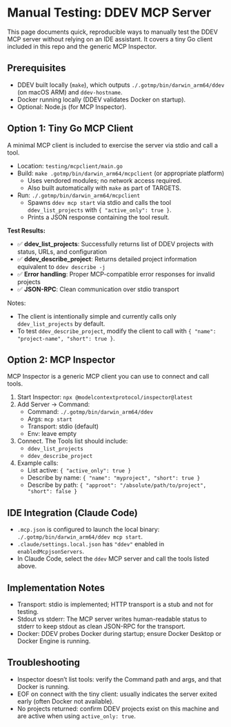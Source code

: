 # Manual Testing: DDEV MCP Server

This page documents quick, reproducible ways to manually test the DDEV MCP server without relying on an IDE assistant. It covers a tiny Go client included in this repo and the generic MCP Inspector.

## Prerequisites

- DDEV built locally (`make`), which outputs `./.gotmp/bin/darwin_arm64/ddev` (on macOS ARM) and `ddev-hostname`.
- Docker running locally (DDEV validates Docker on startup).
- Optional: Node.js (for MCP Inspector).

## Option 1: Tiny Go MCP Client

A minimal MCP client is included to exercise the server via stdio and call a tool.

- Location: `testing/mcpclient/main.go`
- Build: `make .gotmp/bin/darwin_arm64/mcpclient` (or appropriate platform)
    - Uses vendored modules; no network access required.
    - Also built automatically with `make` as part of TARGETS.
- Run: `./.gotmp/bin/darwin_arm64/mcpclient`
    - Spawns `ddev mcp start` via stdio and calls the tool `ddev_list_projects` with `{ "active_only": true }`.
    - Prints a JSON response containing the tool result.

**Test Results:**

- ✅ **ddev_list_projects**: Successfully returns list of DDEV projects with status, URLs, and configuration
- ✅ **ddev_describe_project**: Returns detailed project information equivalent to `ddev describe -j`
- ✅ **Error handling**: Proper MCP-compatible error responses for invalid projects
- ✅ **JSON-RPC**: Clean communication over stdio transport

Notes:

- The client is intentionally simple and currently calls only `ddev_list_projects` by default.
- To test `ddev_describe_project`, modify the client to call with `{ "name": "project-name", "short": true }`.

## Option 2: MCP Inspector

MCP Inspector is a generic MCP client you can use to connect and call tools.

1. Start Inspector: `npx @modelcontextprotocol/inspector@latest`
2. Add Server → Command:
    - Command: `./.gotmp/bin/darwin_arm64/ddev`
    - Args: `mcp start`
    - Transport: stdio (default)
    - Env: leave empty
3. Connect. The Tools list should include:
    - `ddev_list_projects`
    - `ddev_describe_project`
4. Example calls:
    - List active: `{ "active_only": true }`
    - Describe by name: `{ "name": "myproject", "short": true }`
    - Describe by path: `{ "approot": "/absolute/path/to/project", "short": false }`

## IDE Integration (Claude Code)

- `.mcp.json` is configured to launch the local binary: `./.gotmp/bin/darwin_arm64/ddev mcp start`.
- `.claude/settings.local.json` has `"ddev"` enabled in `enabledMcpjsonServers`.
- In Claude Code, select the `ddev` MCP server and call the tools listed above.

## Implementation Notes

- Transport: stdio is implemented; HTTP transport is a stub and not for testing.
- Stdout vs stderr: The MCP server writes human-readable status to stderr to keep stdout as clean JSON-RPC for the transport.
- Docker: DDEV probes Docker during startup; ensure Docker Desktop or Docker Engine is running.

## Troubleshooting

- Inspector doesn’t list tools: verify the Command path and args, and that Docker is running.
- EOF on connect with the tiny client: usually indicates the server exited early (often Docker not available).
- No projects returned: confirm DDEV projects exist on this machine and are active when using `active_only: true`.
